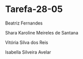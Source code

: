 # Tarefa-28-05

Beatriz Fernandes

Shara Karoline Meireles de Santana 

Vitória Silva dos Reis

Isabella Silveira Avelar
